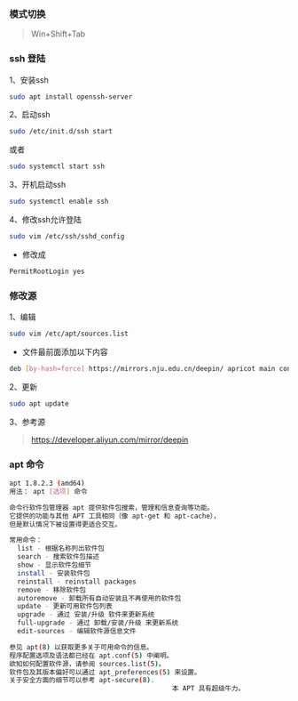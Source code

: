 ### 模式切换

> Win+Shift+Tab

### ssh 登陆

1、安装ssh

```sh
sudo apt install openssh-server
```

2、启动ssh

```sh
sudo /etc/init.d/ssh start
```

或者

```sh
sudo systemctl start ssh
```

3、开机启动ssh

```sh
sudo systemctl enable ssh
```

4、修改ssh允许登陆

```sh
sudo vim /etc/ssh/sshd_config
```

- 修改成

```sh
PermitRootLogin yes
```

### 修改源

1、编辑

```sh
sudo vim /etc/apt/sources.list
```

- 文件最前面添加以下内容

```sh
deb [by-hash=force] https://mirrors.nju.edu.cn/deepin/ apricot main contrib non-free
```

2、更新

```sh
sudo apt update
```

3、参考源

> https://developer.aliyun.com/mirror/deepin

### apt 命令

```sh
apt 1.8.2.3 (amd64)
用法： apt [选项] 命令

命令行软件包管理器 apt 提供软件包搜索，管理和信息查询等功能。
它提供的功能与其他 APT 工具相同（像 apt-get 和 apt-cache），
但是默认情况下被设置得更适合交互。

常用命令：
  list - 根据名称列出软件包
  search - 搜索软件包描述
  show - 显示软件包细节
  install - 安装软件包
  reinstall - reinstall packages
  remove - 移除软件包
  autoremove - 卸载所有自动安装且不再使用的软件包
  update - 更新可用软件包列表
  upgrade - 通过 安装/升级 软件来更新系统
  full-upgrade - 通过 卸载/安装/升级 来更新系统
  edit-sources - 编辑软件源信息文件

参见 apt(8) 以获取更多关于可用命令的信息。
程序配置选项及语法都已经在 apt.conf(5) 中阐明。
欲知如何配置软件源，请参阅 sources.list(5)。
软件包及其版本偏好可以通过 apt_preferences(5) 来设置。
关于安全方面的细节可以参考 apt-secure(8).
                                         本 APT 具有超级牛力。
```
